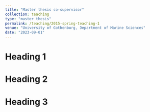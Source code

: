 ```yaml
---
title: "Master thesis co-supervisor"
collection: teaching
type: "master thesis"
permalink: /teaching/2015-spring-teaching-1
venue: "University of Gothenburg, Department of Marine Sciences"
date: "2023-09-01"
---
```



Heading 1
======

Heading 2
======

Heading 3
======
